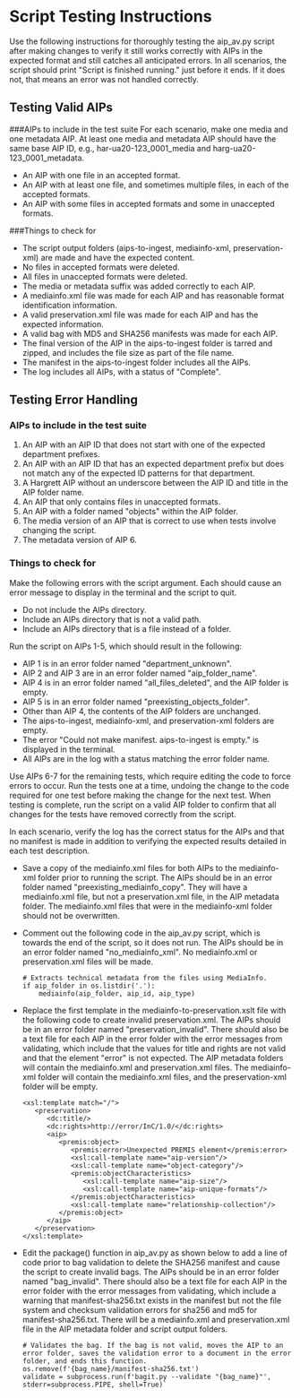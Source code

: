 # Script Testing Instructions

Use the following instructions for thoroughly testing the aip_av.py script after making changes to verify it still works correctly with AIPs in the expected format and still catches all anticipated errors. In all scenarios, the script should print "Script is finished running." just before it ends. If it does not, that means an error was not handled correctly. 

## Testing Valid AIPs

###AIPs to include in the test suite
For each scenario, make one media and one metadata AIP. At least one media and metadata AIP should have the same base AIP ID, e.g., har-ua20-123_0001_media and harg-ua20-123_0001_metadata.

* An AIP with one file in an accepted format.
* An AIP with at least one file, and sometimes multiple files, in each of the accepted formats.
* An AIP with some files in accepted formats and some in unaccepted formats. 

###Things to check for
* The script output folders (aips-to-ingest, mediainfo-xml, preservation-xml) are made and have the expected content.
* No files in accepted formats were deleted.
* All files in unaccepted formats were deleted.
* The media or metadata suffix was added correctly to each AIP.
* A mediainfo.xml file was made for each AIP and has reasonable format identification information.  
* A valid preservation.xml file was made for each AIP and has the expected information.
* A valid bag with MD5 and SHA256 manifests was made for each AIP.
* The final version of the AIP in the aips-to-ingest folder is tarred and zipped, and includes the file size as part of the file name.
* The manifest in the aips-to-ingest folder includes all the AIPs.
* The log includes all AIPs, with a status of "Complete".

## Testing Error Handling

### AIPs to include in the test suite

1. An AIP with an AIP ID that does not start with one of the expected department prefixes.
2. An AIP with an AIP ID that has an expected department prefix but does not match any of the expected ID patterns for that department.
3. A Hargrett AIP without an underscore between the AIP ID and title in the AIP folder name.
4. An AIP that only contains files in unaccepted formats.
5. An AIP with a folder named "objects" within the AIP folder.
6. The media version of an AIP that is correct to use when tests involve changing the script.
7. The metadata version of AIP 6.

### Things to check for

Make the following errors with the script argument. Each should cause an error message to display in the terminal and the script to quit.
* Do not include the AIPs directory.
* Include an AIPs directory that is not a valid path.
* Include an AIPs directory that is a file instead of a folder.

Run the script on AIPs 1-5, which should result in the following:    
* AIP 1 is in an error folder named "department_unknown".
* AIP 2 and AIP 3 are in an error folder named "aip_folder_name".
* AIP 4 is in an error folder named "all_files_deleted", and the AIP folder is empty.
* AIP 5 is in an error folder named "preexisting_objects_folder".
* Other than AIP 4, the contents of the AIP folders are unchanged.  
* The aips-to-ingest, mediainfo-xml, and preservation-xml folders are empty.
* The error "Could not make manifest. aips-to-ingest is empty." is displayed in the terminal.
* All AIPs are in the log with a status matching the error folder name.

Use AIPs 6-7 for the remaining tests, which require editing the code to force errors to occur. Run the tests one at a time, undoing the change to the code required for one test before making the change for the next test. When testing is complete, run the script on a valid AIP folder to confirm that all changes for the tests have removed correctly from the script.

In each scenario, verify the log has the correct status for the AIPs and that no manifest is made in addition to verifying the expected results detailed in each test description.

* Save a copy of the mediainfo.xml files for both AIPs to the mediainfo-xml folder prior to running the script. The AIPs should be in an error folder named "preexisting_mediainfo_copy". They will have a mediainfo.xml file, but not a preservation.xml file, in the AIP metadata folder. The mediainfo.xml files that were in the mediainfo-xml folder should not be overwritten.


* Comment out the following code in the aip_av.py script, which is towards the end of the script, so it does not run. The AIPs should be in an error folder named "no_mediainfo_xml". No mediainfo.xml or preservation.xml files will be made.
    ```
    # Extracts technical metadata from the files using MediaInfo.
    if aip_folder in os.listdir('.'):
        mediainfo(aip_folder, aip_id, aip_type)

* Replace the first template in the mediainfo-to-preservation.xslt file with the following code to create invalid preservation.xml. The AIPs should be in an error folder named "preservation_invalid". There should also be a text file for each AIP in the error folder with the error messages from validating, which include that the values for title and rights are not valid and that the element "error" is not expected. The AIP metadata folders will contain the mediainfo.xml and preservation.xml files. The mediainfo-xml folder will contain the mediainfo.xml files, and the preservation-xml folder will be empty.
    
   ```
   <xsl:template match="/">
      <preservation>
         <dc:title/>
         <dc:rights>http://error/InC/1.0/</dc:rights>
         <aip>
            <premis:object>
               <premis:error>Unexpected PREMIS element</premis:error>
               <xsl:call-template name="aip-version"/>
               <xsl:call-template name="object-category"/>
               <premis:objectCharacteristics>
                  <xsl:call-template name="aip-size"/>
                  <xsl:call-template name="aip-unique-formats"/>
               </premis:objectCharacteristics>
               <xsl:call-template name="relationship-collection"/>
            </premis:object>
         </aip>
      </preservation>
   </xsl:template>

* Edit the package() function in aip_av.py as shown below to add a line of code prior to bag validation to delete the SHA256 manifest and cause the script to create invalid bags. The AIPs should be in an error folder named "bag_invalid". There should also be a text file for each AIP in the error folder with the error messages from validating, which include a warning that manifest-sha256.txt exists in the manifest but not the file system and checksum validation errors for sha256 and md5 for manifest-sha256.txt. There will be a mediainfo.xml and preservation.xml file in the AIP metadata folder and script output folders.
  
  ```
  # Validates the bag. If the bag is not valid, moves the AIP to an error folder, saves the validation error to a document in the error folder, and ends this function.
  os.remove(f'{bag_name}/manifest-sha256.txt')
  validate = subprocess.run(f'bagit.py --validate "{bag_name}"', stderr=subprocess.PIPE, shell=True)`